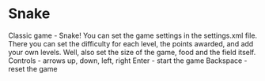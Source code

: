 # Snake
Classic game - Snake!
You can set the game settings in the settings.xml file. There you can set the difficulty for each level, the points awarded, and add your own levels. Well, also set the size of the game, food and the field itself.
Controls - arrows up, down, left, right
Enter - start the game
Backspace - reset the game
